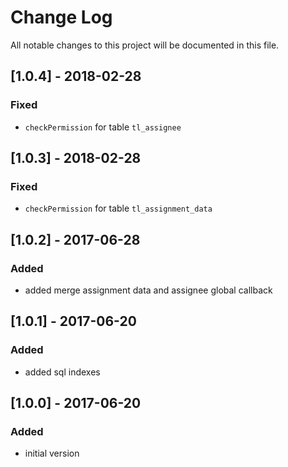 # Change Log
All notable changes to this project will be documented in this file.

## [1.0.4] - 2018-02-28

### Fixed
- `checkPermission` for table `tl_assignee`

## [1.0.3] - 2018-02-28

### Fixed
- `checkPermission` for table `tl_assignment_data`

## [1.0.2] - 2017-06-28

### Added
- added merge assignment data and assignee global callback

## [1.0.1] - 2017-06-20

### Added
- added sql indexes

## [1.0.0] - 2017-06-20

### Added
- initial version
